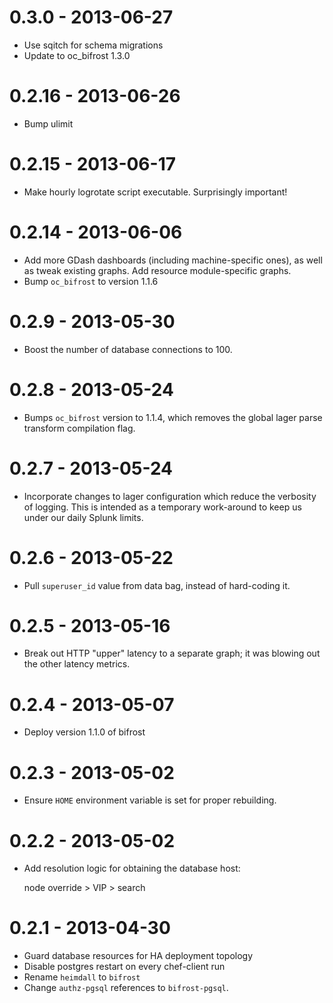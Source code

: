 # 0.3.0 - 2013-06-27
- Use sqitch for schema migrations
- Update to oc_bifrost 1.3.0

# 0.2.16 - 2013-06-26
- Bump ulimit

# 0.2.15 - 2013-06-17
- Make hourly logrotate script executable.  Surprisingly important!

# 0.2.14 - 2013-06-06
- Add more GDash dashboards (including machine-specific ones), as well
  as tweak existing graphs.  Add resource module-specific graphs.
- Bump `oc_bifrost` to version 1.1.6

# 0.2.9 - 2013-05-30
- Boost the number of database connections to 100.

# 0.2.8 - 2013-05-24
- Bumps `oc_bifrost` version to 1.1.4, which removes the global lager
  parse transform compilation flag.

# 0.2.7 - 2013-05-24
- Incorporate changes to lager configuration which reduce the
  verbosity of logging.  This is intended as a temporary work-around
  to keep us under our daily Splunk limits.

# 0.2.6 - 2013-05-22
- Pull `superuser_id` value from data bag, instead of hard-coding it.

# 0.2.5 - 2013-05-16
- Break out HTTP "upper" latency to a separate graph; it was blowing
  out the other latency metrics.

# 0.2.4 - 2013-05-07
- Deploy version 1.1.0 of bifrost

# 0.2.3 - 2013-05-02
- Ensure `HOME` environment variable is set for proper rebuilding.

# 0.2.2 - 2013-05-02
- Add resolution logic for obtaining the database host:

  node override > VIP > search

# 0.2.1 - 2013-04-30
- Guard database resources for HA deployment topology
- Disable postgres restart on every chef-client run
- Rename `heimdall` to `bifrost`
- Change `authz-pgsql` references to `bifrost-pgsql`.
